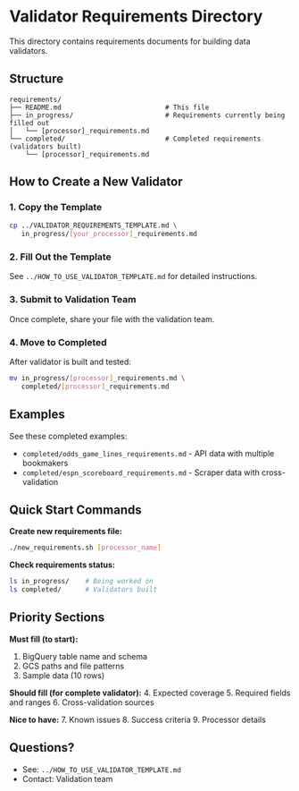 # Validator Requirements Directory

This directory contains requirements documents for building data validators.

## Structure

```
requirements/
├── README.md                          # This file
├── in_progress/                       # Requirements currently being filled out
│   └── [processor]_requirements.md
└── completed/                         # Completed requirements (validators built)
    └── [processor]_requirements.md
```

## How to Create a New Validator

### 1. Copy the Template
```bash
cp ../VALIDATOR_REQUIREMENTS_TEMPLATE.md \
   in_progress/[your_processor]_requirements.md
```

### 2. Fill Out the Template
See `../HOW_TO_USE_VALIDATOR_TEMPLATE.md` for detailed instructions.

### 3. Submit to Validation Team
Once complete, share your file with the validation team.

### 4. Move to Completed
After validator is built and tested:
```bash
mv in_progress/[processor]_requirements.md \
   completed/[processor]_requirements.md
```

## Examples

See these completed examples:
- `completed/odds_game_lines_requirements.md` - API data with multiple bookmakers
- `completed/espn_scoreboard_requirements.md` - Scraper data with cross-validation

## Quick Start Commands

**Create new requirements file:**
```bash
./new_requirements.sh [processor_name]
```

**Check requirements status:**
```bash
ls in_progress/    # Being worked on
ls completed/      # Validators built
```

## Priority Sections

**Must fill (to start):**
1. BigQuery table name and schema
2. GCS paths and file patterns
3. Sample data (10 rows)

**Should fill (for complete validator):**
4. Expected coverage
5. Required fields and ranges
6. Cross-validation sources

**Nice to have:**
7. Known issues
8. Success criteria
9. Processor details

## Questions?

- See: `../HOW_TO_USE_VALIDATOR_TEMPLATE.md`
- Contact: Validation team
